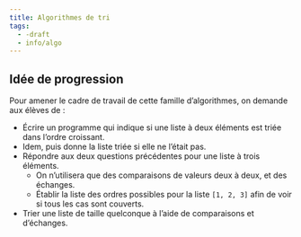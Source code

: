 ```yaml
---
title: Algorithmes de tri
tags:
  - -draft
  - info/algo
---
```


## Idée de progression

Pour amener le cadre de travail de cette famille d’algorithmes, on demande aux élèves de :

- Écrire un programme qui indique si une liste à deux éléments est triée dans l’ordre croissant.
- Idem, puis donne la liste triée si elle ne l’était pas.
- Répondre aux deux questions précédentes pour une liste à trois éléments.
  - On n’utilisera que des comparaisons de valeurs deux à deux, et des échanges.
  - Établir la liste des ordres possibles pour la liste `[1, 2, 3]` afin de voir si tous les cas sont couverts.
- Trier une liste de taille quelconque à l’aide de comparaisons et d’échanges.